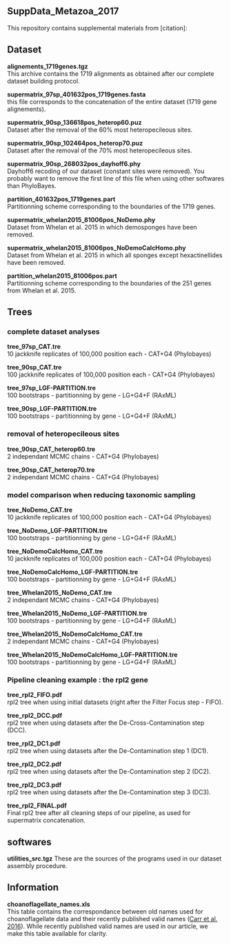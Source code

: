 SuppData_Metazoa_2017
---

This repository contains supplemental materials from [citation]:


## Dataset

**alignements_1719genes.tgz**  
This archive contains the 1719 alignments as obtained after our complete dataset building protocol.

**supermatrix_97sp_401632pos_1719genes.fasta**  
this file corresponds to the concatenation of the entire dataset (1719 gene alignements).

**supermatrix_90sp_136618pos_heterop60.puz**  
Dataset after the removal of the 60% most heteropecileous sites.

**supermatrix_90sp_102464pos_heterop70.puz**  
Dataset after the removal of the 70% most heteropecileous sites.

**supermatrix_90sp_268032pos_dayhoff6.phy**  
Dayhoff6 recoding of our dataset (constant sites were removed).
You probably want to remove the first line of this file when using other softwares than PhyloBayes.

**partition_401632pos_1719genes.part**  
Partitionning scheme corresponding to the boundaries of the 1719 genes.

**supermatrix_whelan2015_81006pos_NoDemo.phy**  
Dataset from Whelan et al. 2015 in which demosponges have been removed.

**supermatrix_whelan2015_81006pos_NoDemoCalcHomo.phy**  
Dataset from Whelan et al. 2015 in which all sponges except hexactinellides have been removed.

**partition_whelan2015_81006pos.part**  
Partitionning scheme corresponding to the boundaries of the 251 genes from Whelan et al. 2015.



## Trees

### complete dataset analyses

**tree_97sp_CAT.tre**  
10 jackknife replicates of 100,000 position each - CAT+G4 (Phylobayes)

**tree_90sp_CAT.tre**  
100 jackknife replicates of 100,000 position each - CAT+G4 (Phylobayes)

**tree_97sp_LGF-PARTITION.tre**  
100 bootstraps - partitionning by gene - LG+G4+F (RAxML)

**tree_90sp_LGF-PARTITION.tre**  
100 bootstraps - partitionning by gene - LG+G4+F (RAxML)


### removal of heteropecileous sites

**tree_90sp_CAT_heterop60.tre**  
2 independant MCMC chains - CAT+G4 (Phylobayes)

**tree_90sp_CAT_heterop70.tre**  
2 independant MCMC chains - CAT+G4 (Phylobayes)


### model comparison when reducing taxonomic sampling

**tree_NoDemo_CAT.tre**  
10 jackknife replicates of 100,000 position each - CAT+G4 (Phylobayes)

**tree_NoDemo_LGF-PARTITION.tre**  
100 bootstraps - partitionning by gene - LG+G4+F (RAxML)

**tree_NoDemoCalcHomo_CAT.tre**  
10 jackknife replicates of 100,000 position each - CAT+G4 (Phylobayes)

**tree_NoDemoCalcHomo_LGF-PARTITION.tre**  
100 bootstraps - partitionning by gene - LG+G4+F (RAxML)

**tree_Whelan2015_NoDemo_CAT.tre**  
2 independant MCMC chains - CAT+G4 (Phylobayes)

**tree_Whelan2015_NoDemo_LGF-PARTITION.tre**  
100 bootstraps - partitionning by gene - LG+G4+F (RAxML)

**tree_Whelan2015_NoDemoCalcHomo_CAT.tre**  
2 independant MCMC chains - CAT+G4 (Phylobayes)

**tree_Whelan2015_NoDemoCalcHomo_LGF-PARTITION.tre**  
100 bootstraps - partitionning by gene - LG+G4+F (RAxML)


### Pipeline cleaning example : the rpl2 gene

**tree_rpl2_FIFO.pdf**  
rpl2 tree when using initial datasets (right after the Filter Focus step - FIFO).

**tree_rpl2_DCC.pdf**  
rpl2 tree when using datasets after the De-Cross-Contamination step (DCC).

**tree_rpl2_DC1.pdf**  
rpl2 tree when using datasets after the De-Contamination step 1 (DC1).

**tree_rpl2_DC2.pdf**  
rpl2 tree when using datasets after the De-Contamination step 2 (DC2).

**tree_rpl2_DC3.pdf**  
rpl2 tree when using datasets after the De-Contamination step 3 (DC3).

**tree_rpl2_FINAL.pdf**  
Final rpl2 tree after all cleaning steps of our pipeline, as used for supermatrix concatenation.

## softwares

**utilities_src.tgz**
These are the sources of the programs used in our dataset assembly procedure.

## Information

**choanoflagellate_names.xls**  
This table contains the correspondance between old names used for choanoflagellate data and their recently published valid names
([Carr et al. 2016](http://www.sciencedirect.com/science/article/pii/S1055790316302743)).
While recently published valid names are used in our article, we make this table available for clarity.
